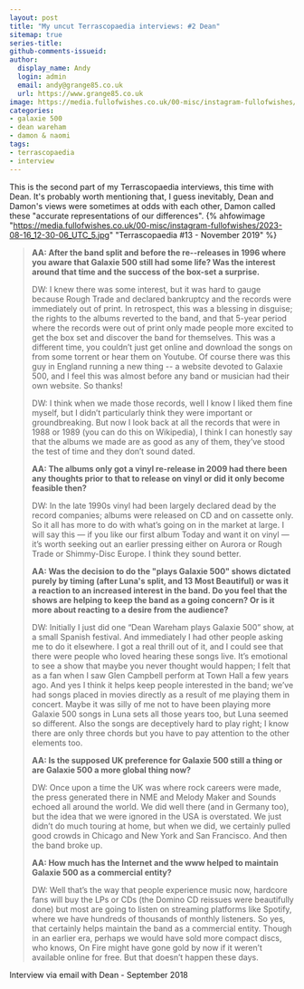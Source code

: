 ```yaml
---
layout: post
title: "My uncut Terrascopaedia interviews: #2 Dean"
sitemap: true
series-title:
github-comments-issueid:
author:
  display_name: Andy
  login: admin
  email: andy@grange85.co.uk
  url: https://www.grange85.co.uk
image: https://media.fullofwishes.co.uk/00-misc/instagram-fullofwishes/2023-08-16_12-30-06_UTC_5.jpg
categories:
- galaxie 500
- dean wareham
- damon & naomi
tags:
- terrascopaedia
- interview
---
```

This is the second part of my Terrascopaedia interviews, this time with Dean. It's probably worth mentioning that, I guess inevitably, Dean and Damon's views were sometimes at odds with each other, Damon called these "accurate representations of our differences".
{% ahfowimage "https://media.fullofwishes.co.uk/00-misc/instagram-fullofwishes/2023-08-16_12-30-06_UTC_5.jpg" "Terrascopaedia #13 - November 2019" %}

<blockquote>
<p>
<strong>
AA: After the band split and before the re--releases in 1996 where you aware that Galaxie 500 still had some life? Was the interest around that time and the success of the box-set a surprise.
</strong>
</p>


<p>
DW: I knew there was some interest, but it was hard to gauge because Rough Trade and declared bankruptcy and the records were immediately out of print. In retrospect, this was a blessing in disguise; the rights to the albums reverted to the band, and that 5-year period where the records were out of print only made people more excited to get the box set and discover the band for themselves. This was a different time, you couldn’t just get online and download the songs on from some torrent or hear them on Youtube. Of course there was this guy in England running a new thing -- a website devoted to Galaxie 500, and I feel this was almost before any band or musician had their own website. So thanks! 
</p>

<p>
DW: I think when we made those records, well I know I liked them fine myself, but I didn’t particularly think they were important or groundbreaking. But now I look back at all the records that were in 1988 or 1989 (you can do this on Wikipedia), I think I can honestly say that the albums we made are as good as any of them, they’ve stood the test of time and they don’t sound dated.
</p>


<p>
<strong>
AA: The albums only got a vinyl re-release in 2009 had there been any thoughts prior to that to release on vinyl or did it only become feasible then?
</strong>
</p>

<p>
DW: In the late 1990s vinyl had been largely declared dead by the record companies; albums were released on CD and on cassette only. So it all has more to do with what’s going on in the market at large. I will say this — if you like our first album Today and want it on vinyl — it’s worth seeking out an earlier pressing either on Aurora or Rough Trade or Shimmy-Disc Europe. I think they sound better.
</p>

<p>
<strong>
AA: Was the decision to do the "plays Galaxie 500" shows dictated purely by timing (after Luna's split, and 13 Most Beautiful) or was it a reaction to an increased interest in the band. Do you feel that the shows are helping to keep the band as a going concern? Or is it more about reacting to a desire from the audience?
</strong>
</p>

<p>
DW: Initially I just did one “Dean Wareham plays Galaxie 500” show, at a small Spanish festival. And immediately I had other people asking me to do it elsewhere. I got a real thrill out of it, and I could see that there were people who loved hearing these songs live. It’s emotional to see a show that maybe you never thought would happen; I felt that as a fan when I saw Glen Campbell perform at Town Hall a few years ago. And yes I think it helps keep people interested in the band; we’ve had songs placed in movies directly as a result of me playing them in concert. Maybe it was silly of me not to have been playing more Galaxie 500 songs in Luna sets all those years too, but Luna seemed so different. Also the songs are deceptively hard to play right; I know there are only three chords but you have to pay attention to the other elements too.
</p>



<p>
<strong>
AA: Is the supposed UK preference for Galaxie 500 still a thing or are Galaxie 500 a more global thing now?
</strong>
</p>

<p>
DW: Once upon a time the UK was where rock careers were made, the press generated there in NME and Melody Maker and Sounds echoed all around the world. We did well there (and in Germany too), but the idea that we were ignored in the USA is overstated. We just didn’t do much touring at home, but when we did, we certainly pulled good crowds in Chicago and New York and San Francisco. And then the band broke up.
</p>


<p>
<strong>
AA: How much has the Internet and the www helped to maintain Galaxie 500 as a commercial entity?
</strong>
</p>

<p>
DW: Well that’s the way that people experience music now, hardcore fans will buy the LPs or CDs (the Domino CD reissues were beautifully done) but most are going to listen on streaming platforms like Spotify, where we have hundreds of thousands of monthly listeners. So yes, that certainly helps maintain the band as a commercial entity. Though in an earlier era, perhaps we would have sold more compact discs, who knows, On Fire might have gone gold by now if it weren’t available online for free. But that doesn’t happen these days.
</p>
</blockquote>
<p class="caption">Interview via email with Dean - September 2018</p>
